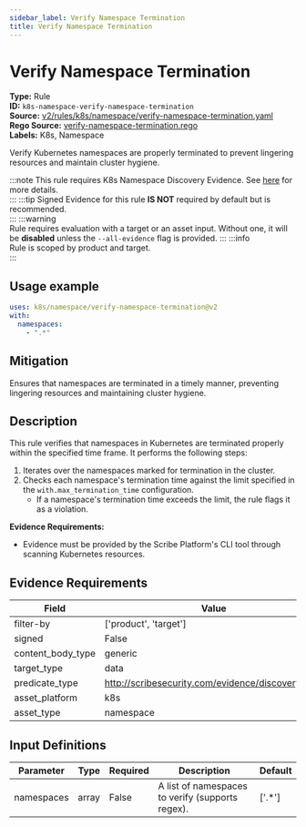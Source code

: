 ```yaml
---
sidebar_label: Verify Namespace Termination
title: Verify Namespace Termination
---  
```

# Verify Namespace Termination  
**Type:** Rule  
**ID:** `k8s-namespace-verify-namespace-termination`  
**Source:** [v2/rules/k8s/namespace/verify-namespace-termination.yaml](https://github.com/scribe-public/sample-policies/blob/main/v2/rules/k8s/namespace/verify-namespace-termination.yaml)  
**Rego Source:** [verify-namespace-termination.rego](https://github.com/scribe-public/sample-policies/blob/main/v2/rules/k8s/namespace/verify-namespace-termination.rego)  
**Labels:** K8s, Namespace  

Verify Kubernetes namespaces are properly terminated to prevent lingering resources and maintain cluster hygiene.

:::note 
This rule requires K8s Namespace Discovery Evidence. See [here](/docs/platforms/discover#k8s-discovery) for more details.  
::: 
:::tip 
Signed Evidence for this rule **IS NOT** required by default but is recommended.  
::: 
:::warning  
Rule requires evaluation with a target or an asset input. Without one, it will be **disabled** unless the `--all-evidence` flag is provided.
::: 
:::info  
Rule is scoped by product and target.  
:::  

## Usage example

```yaml
uses: k8s/namespace/verify-namespace-termination@v2
with:
  namespaces:
    - ".*"
```

## Mitigation  
Ensures that namespaces are terminated in a timely manner, preventing lingering resources and maintaining cluster hygiene.


## Description  
This rule verifies that namespaces in Kubernetes are terminated properly within the specified time frame.
It performs the following steps:

1. Iterates over the namespaces marked for termination in the cluster.
2. Checks each namespace's termination time against the limit specified in the `with.max_termination_time` configuration.
   - If a namespace's termination time exceeds the limit, the rule flags it as a violation.

**Evidence Requirements:**
- Evidence must be provided by the Scribe Platform's CLI tool through scanning Kubernetes resources.

## Evidence Requirements  
| Field | Value |
|-------|-------|
| filter-by | ['product', 'target'] |
| signed | False |
| content_body_type | generic |
| target_type | data |
| predicate_type | http://scribesecurity.com/evidence/discovery/v0.1 |
| asset_platform | k8s |
| asset_type | namespace |

## Input Definitions  
| Parameter | Type | Required | Description | Default |
|-----------|------|----------|-------------| --------|
| namespaces | array | False | A list of namespaces to verify (supports regex). | ['.*'] |


